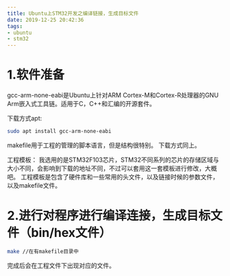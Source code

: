 ```yaml
---
title: Ubuntu上STM32开发之编译链接，生成目标文件
date: 2019-12-25 20:42:36
tags:
- ubuntu
- stm32
---
```

# 1.软件准备

gcc-arm-none-eabi是Ubuntu上针对ARM Cortex-M和Cortex-R处理器的GNU Arm嵌入式工具链。适用于C，C++和汇编的开源套件。

下载方式apt:
```bash
sudo apt install gcc-arm-none-eabi
```

makefile用于工程的管理的脚本语言，但是结构很特别。
下载方式同上。

工程模板：
我选用的是STM32F103芯片，STM32不同系列的芯片的存储区域与大小不同，会影响到下载的地址不同，不过可以套用这一套模板进行修改，大概吧。
工程模板是包含了硬件库和一些常用的头文件，以及链接时候的参数文件，以及makefile文件。

# 2.进行对程序进行编译连接，生成目标文件（bin/hex文件）
```bash
make //在有makefile目录中
```
完成后会在工程文件下出现对应的文件。
